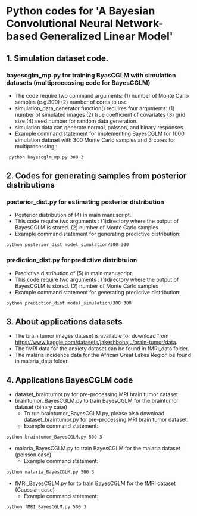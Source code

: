 # Python codes for 'A Bayesian Convolutional Neural Network-based Generalized Linear Model'

## 1. Simulation dataset code. 
### bayescglm_mp.py for training ByasCGLM with simulation datasets (multiprocessing code for BayesCGLM)
* The code require two command arguments: (1) number of Monte Carlo samples (e.g.300) (2) number of cores to use
* simulation_data_generator function() requires four arguments:  (1) number of simulated images (2) true coefficient of covariates (3) grid size (4) seed number for random data generation.
* simulation data can generate normal, poisson, and binary responses. 
* Example command statement for implementing BayesCGLM for 1000 simulation dataset with 300 Monte Carlo samples and 3 cores for multiprocessing :
```diff
 python bayescglm_mp.py 300 3 
```
## 2. Codes for generating samples from posterior distributions 
### posterior_dist.py for estimating posterior distribution 
* Posterior distribution of (4) in main manuscript.
* This code require two arguments : (1)directory where the output of BayesCGLM is stored.  (2) number of Monte Carlo samples 
* Example command statement for generating predictive distribution:
```diff
python posterior_dist model_simulation/300 300
``` 
  
### prediction_dist.py for predictive distribtuion 
* Predictive distribution of (5) in main manuscript.
* This code require two arguments : (1)directory where the output of BayesCGLM is stored.  (2) number of Monte Carlo samples 
* Example command statement for generating predictive distribution:
```diff
python prediction_dist model_simulation/300 300
```
## 3. About applications datasets 
* The brain tumor images dataset is available for download from https://www.kaggle.com/datasets/jakeshbohaju/brain-tumor/data.
* The fMRI data for the anxiety dataset can be found in fMRI_data folder.
* The malaria incidence data for the African Great Lakes Region be found in malaria_data folder.

## 4. Applications BayesCGLM code
* dataset_braintumor.py for pre-processing MRI brain tumor dataset
* braintumor_BayesCGLM.py to train BayesCGLM for the braintumor dataset (binary case)
  - To run braintumor_BayesCGLM.py, please also download dataset_braintumor.py for pre-processing MRI brain tumor dataset.
  - Example command statement:
```diff
python braintumor_BayesCGLM.py 500 3 
```
* malaria_BayesCGLM.py to train BayesCGLM for the malaria dataset (poisson case)
  - Example command statement:
```diff
python malaria_BayesCGLM.py 500 3 
```
* fMRI_BayesCGLM.py for to train BayesCGLM for the fMRI dataset (Gaussian case)
  - Example command statement:
```diff
python fMRI_BayesCGLM.py 500 3 
```
